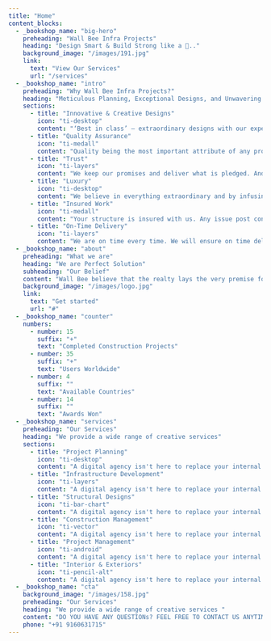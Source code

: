 ```yaml
---
title: "Home"
content_blocks:
  - _bookshop_name: "big-hero"
    preheading: "Wall Bee Infra Projects"
    heading: "Design Smart & Build Strong like a 🐝.."
    background_image: "/images/191.jpg"
    link:
      text: "View Our Services"
      url: "/services"
  - _bookshop_name: "intro"
    preheading: "Why Wall Bee Infra Projects?"
    heading: "Meticulous Planning, Exceptional Designs, and Unwavering Commitment."
    sections:
      - title: "Innovative & Creative Designs"
        icon: "ti-desktop"
        content: "‘Best in class’ – extraordinary designs with our experienced design and construction team. Complete hassle-free experience from beginning to end."
      - title: "Quality Assurance"
        icon: "ti-medall"
        content: "Quality being the most important attribute of any project remains our top priority as well. Hence unparalleled quality forms the very foundation of all our systems, services and projects."
      - title: "Trust"
        icon: "ti-layers"
        content: "We keep our promises and deliver what is pledged. And by doing so, we earned the unfaltering trust of our clients, partners and associates."
      - title: "Luxury"
        icon: "ti-desktop"
        content: "We believe in everything extraordinary and by infusing luxury into our offerings by virtue of design, locate and intricacies of architecture, we cater to the aspirations and dreams of our valued patrons."
      - title: "Insured Work"
        icon: "ti-medall"
        content: "Your structure is insured with us. Any issue post construction, no need to worry. We have your back; we are always available at a click/call away."
      - title: "On-Time Delivery"
        icon: "ti-layers"
        content: "We are on time every time. We will ensure on time delivery thus ensuring that there are no cost over runs."
  - _bookshop_name: "about"
    preheading: "What we are"
    heading: "We are Perfect Solution"
    subheading: "Our Belief"
    content: "Wall Bee believe that the realty lays the very premise for mankind. It gives us stability and catapults us to the heights of our aspirations."
    background_image: "/images/logo.jpg"
    link:
      text: "Get started"
      url: "#"
  - _bookshop_name: "counter"
    numbers:
      - number: 15
        suffix: "+"
        text: "Completed Construction Projects"
      - number: 35
        suffix: "+"
        text: "Users Worldwide"
      - number: 4
        suffix: ""
        text: "Available Countries"
      - number: 14
        suffix: ""
        text: "Awards Won"
  - _bookshop_name: "services"
    preheading: "Our Services"
    heading: "We provide a wide range of creative services"
    sections:
      - title: "Project Planning"
        icon: "ti-desktop"
        content: "A digital agency isn't here to replace your internal team, we're here to partner."
      - title: "Infrastructure Development"
        icon: "ti-layers"
        content: "A digital agency isn't here to replace your internal team, we're here to partner."
      - title: "Structural Designs"
        icon: "ti-bar-chart"
        content: "A digital agency isn't here to replace your internal team, we're here to partner."
      - title: "Construction Management"
        icon: "ti-vector"
        content: "A digital agency isn't here to replace your internal team, we're here to partner."
      - title: "Project Management"
        icon: "ti-android"
        content: "A digital agency isn't here to replace your internal team, we're here to partner."
      - title: "Interior & Exteriors"
        icon: "ti-pencil-alt"
        content: "A digital agency isn't here to replace your internal team, we're here to partner."
  - _bookshop_name: "cta"
    background_image: "/images/158.jpg"
    preheading: "Our Services"
    heading: "We provide a wide range of creative services "
    content: "DO YOU HAVE ANY QUESTIONs? FEEL FREE TO CONTACT US ANYTIME."
    phone: "+91 9160631715"
---
```

